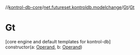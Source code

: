//[kontrol-db-core](../../../index.md)/[net.futureset.kontroldb.modelchange](../index.md)/[Gt](index.md)/[Gt](-gt.md)

# Gt

[core engine and default templates for kontrol-db]\
constructor(a: [Operand](../-operand/index.md), b: [Operand](../-operand/index.md))
